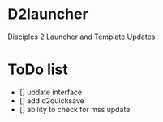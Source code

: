 # D2launcher
Disciples 2 Launcher and Template Updates

# ToDo list

- [] update interface
- [] add d2quicksave
- [] ability to check for mss update
